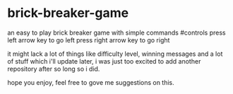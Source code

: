 # brick-breaker-game
an easy to play brick breaker game with simple commands
#controls
press left arrow key to go left
press right arrow key to go right


it might lack a lot of things like difficulty level, winning messages and a lot of stuff which i'll update later, i was just too excited to add another repository after so long so i did.

hope you enjoy, feel free to gove me suggestions on this.
